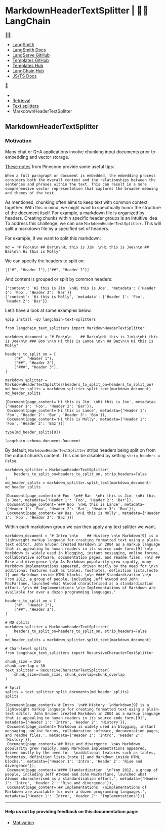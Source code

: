 # MarkdownHeaderTextSplitter | 🦜️🔗 LangChain
[🦜️🔗](#)

*   [LangSmith](https://smith.langchain.com/)
*   [LangSmith Docs](https://docs.smith.langchain.com/)
*   [LangServe GitHub](https://github.com/langchain-ai/langserve)
*   [Templates GitHub](https://github.com/langchain-ai/langchain/tree/master/templates)
*   [Templates Hub](https://templates.langchain.com/)
*   [LangChain Hub](https://smith.langchain.com/hub)
*   [JS/TS Docs](https://js.langchain.com/)

[💬](https://chat.langchain.com/)[](https://github.com/langchain-ai/langchain)

*   [](https://python.langchain.com/)
*   [Retrieval](https://python.langchain.com/docs/modules/data_connection/)
*   [Text splitters](https://python.langchain.com/docs/modules/data_connection/document_transformers/)
*   MarkdownHeaderTextSplitter

MarkdownHeaderTextSplitter
--------------------------

### Motivation[​](#motivation "Direct link to Motivation")

Many chat or Q+A applications involve chunking input documents prior to embedding and vector storage.

[These notes](https://www.pinecone.io/learn/chunking-strategies/) from Pinecone provide some useful tips:

```
When a full paragraph or document is embedded, the embedding process considers both the overall context and the relationships between the sentences and phrases within the text. This can result in a more comprehensive vector representation that captures the broader meaning and themes of the text.

```


As mentioned, chunking often aims to keep text with common context together. With this in mind, we might want to specifically honor the structure of the document itself. For example, a markdown file is organized by headers. Creating chunks within specific header groups is an intuitive idea. To address this challenge, we can use `MarkdownHeaderTextSplitter`. This will split a markdown file by a specified set of headers.

For example, if we want to split this markdown:

```
md = '# Foo\n\n ## Bar\n\nHi this is Jim  \nHi this is Joe\n\n ## Baz\n\n Hi this is Molly' 

```


We can specify the headers to split on:

```
[("#", "Header 1"),("##", "Header 2")]

```


And content is grouped or split by common headers:

```
{'content': 'Hi this is Jim  \nHi this is Joe', 'metadata': {'Header 1': 'Foo', 'Header 2': 'Bar'}}
{'content': 'Hi this is Molly', 'metadata': {'Header 1': 'Foo', 'Header 2': 'Baz'}}

```


Let’s have a look at some examples below.

```
%pip install -qU langchain-text-splitters

```


```
from langchain_text_splitters import MarkdownHeaderTextSplitter

```


```
markdown_document = "# Foo\n\n    ## Bar\n\nHi this is Jim\n\nHi this is Joe\n\n ### Boo \n\n Hi this is Lance \n\n ## Baz\n\n Hi this is Molly"

headers_to_split_on = [
    ("#", "Header 1"),
    ("##", "Header 2"),
    ("###", "Header 3"),
]

markdown_splitter = MarkdownHeaderTextSplitter(headers_to_split_on=headers_to_split_on)
md_header_splits = markdown_splitter.split_text(markdown_document)
md_header_splits

```


```
[Document(page_content='Hi this is Jim  \nHi this is Joe', metadata={'Header 1': 'Foo', 'Header 2': 'Bar'}),
 Document(page_content='Hi this is Lance', metadata={'Header 1': 'Foo', 'Header 2': 'Bar', 'Header 3': 'Boo'}),
 Document(page_content='Hi this is Molly', metadata={'Header 1': 'Foo', 'Header 2': 'Baz'})]

```


```
type(md_header_splits[0])

```


```
langchain.schema.document.Document

```


By default, `MarkdownHeaderTextSplitter` strips headers being split on from the output chunk’s content. This can be disabled by setting `strip_headers = False`.

```
markdown_splitter = MarkdownHeaderTextSplitter(
    headers_to_split_on=headers_to_split_on, strip_headers=False
)
md_header_splits = markdown_splitter.split_text(markdown_document)
md_header_splits

```


```
[Document(page_content='# Foo  \n## Bar  \nHi this is Jim  \nHi this is Joe', metadata={'Header 1': 'Foo', 'Header 2': 'Bar'}),
 Document(page_content='### Boo  \nHi this is Lance', metadata={'Header 1': 'Foo', 'Header 2': 'Bar', 'Header 3': 'Boo'}),
 Document(page_content='## Baz  \nHi this is Molly', metadata={'Header 1': 'Foo', 'Header 2': 'Baz'})]

```


Within each markdown group we can then apply any text splitter we want.

```
markdown_document = "# Intro \n\n    ## History \n\n Markdown[9] is a lightweight markup language for creating formatted text using a plain-text editor. John Gruber created Markdown in 2004 as a markup language that is appealing to human readers in its source code form.[9] \n\n Markdown is widely used in blogging, instant messaging, online forums, collaborative software, documentation pages, and readme files. \n\n ## Rise and divergence \n\n As Markdown popularity grew rapidly, many Markdown implementations appeared, driven mostly by the need for \n\n additional features such as tables, footnotes, definition lists,[note 1] and Markdown inside HTML blocks. \n\n #### Standardization \n\n From 2012, a group of people, including Jeff Atwood and John MacFarlane, launched what Atwood characterised as a standardisation effort. \n\n ## Implementations \n\n Implementations of Markdown are available for over a dozen programming languages."

headers_to_split_on = [
    ("#", "Header 1"),
    ("##", "Header 2"),
]

# MD splits
markdown_splitter = MarkdownHeaderTextSplitter(
    headers_to_split_on=headers_to_split_on, strip_headers=False
)
md_header_splits = markdown_splitter.split_text(markdown_document)

# Char-level splits
from langchain_text_splitters import RecursiveCharacterTextSplitter

chunk_size = 250
chunk_overlap = 30
text_splitter = RecursiveCharacterTextSplitter(
    chunk_size=chunk_size, chunk_overlap=chunk_overlap
)

# Split
splits = text_splitter.split_documents(md_header_splits)
splits

```


```
[Document(page_content='# Intro  \n## History  \nMarkdown[9] is a lightweight markup language for creating formatted text using a plain-text editor. John Gruber created Markdown in 2004 as a markup language that is appealing to human readers in its source code form.[9]', metadata={'Header 1': 'Intro', 'Header 2': 'History'}),
 Document(page_content='Markdown is widely used in blogging, instant messaging, online forums, collaborative software, documentation pages, and readme files.', metadata={'Header 1': 'Intro', 'Header 2': 'History'}),
 Document(page_content='## Rise and divergence  \nAs Markdown popularity grew rapidly, many Markdown implementations appeared, driven mostly by the need for  \nadditional features such as tables, footnotes, definition lists,[note 1] and Markdown inside HTML blocks.', metadata={'Header 1': 'Intro', 'Header 2': 'Rise and divergence'}),
 Document(page_content='#### Standardization  \nFrom 2012, a group of people, including Jeff Atwood and John MacFarlane, launched what Atwood characterised as a standardisation effort.', metadata={'Header 1': 'Intro', 'Header 2': 'Rise and divergence'}),
 Document(page_content='## Implementations  \nImplementations of Markdown are available for over a dozen programming languages.', metadata={'Header 1': 'Intro', 'Header 2': 'Implementations'})]

```


* * *

#### Help us out by providing feedback on this documentation page:

[](https://python.langchain.com/docs/modules/data_connection/document_transformers/code_splitter/)[](https://python.langchain.com/docs/modules/data_connection/document_transformers/recursive_json_splitter/)

*   [Motivation](#motivation)